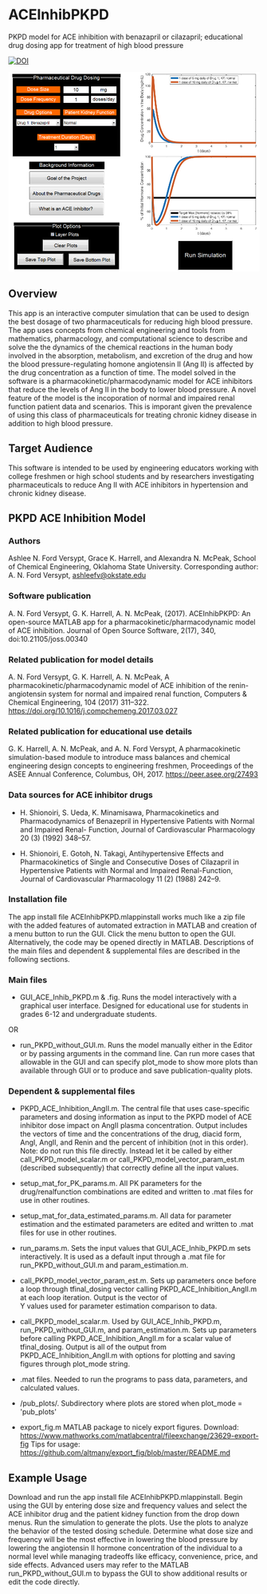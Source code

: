 # ACEInhibPKPD
PKPD model for ACE inhibition with benazapril or cilazapril; educational drug dosing app for treatment of high blood pressure

[![DOI](https://zenodo.org/badge/DOI/10.5281/zenodo.885362.svg)](https://doi.org/10.5281/zenodo.885362)

![GUI screenshot](thumbnail.png)

## Overview
This app is an interactive computer simulation that can be used to design the best dosage of two pharmaceuticals for reducing high blood pressure. The app uses concepts from chemical engineering and tools from mathematics, pharmacology, and computational science to describe and solve the the dynamics of the chemical reactions in the human body involved in the absorption, metabolism, and excretion of the drug and how the blood pressure-regulating homone angiotensin II (Ang II) is affected by the drug concentration as a function of time. The model solved in the software is a pharmacokinetic/pharmacodynamic model for ACE inhibitors that reduce the levels of Ang II in the body to lower blood pressure. A novel feature of the model is the incoporation of normal and impaired renal function patient data and scenarios. This is imporant given the prevalence of using this class of pharmaceuticals for treating chronic kidney disease in addition to high blood pressure.

## Target Audience
This software is intended to be used by engineering educators working with college freshmen or high school students and by researchers investigating pharmaceuticals to reduce Ang II with ACE inhibitors in hypertension and chronic kidney disease. 

## PKPD ACE Inhibition Model
### Authors
Ashlee N. Ford Versypt, Grace K. Harrell, and Alexandra N. McPeak, 
School of Chemical Engineering,
Oklahoma State University.
Corresponding author: A. N. Ford Versypt, ashleefv@okstate.edu

### Software publication
A. N. Ford Versypt, G. K. Harrell, A. N. McPeak, (2017). ACEInhibPKPD: An open-source MATLAB app for a pharmacokinetic/pharmacodynamic model of ACE inhibition. Journal of Open Source Software, 2(17), 340, doi:10.21105/joss.00340

### Related publication for model details
A. N. Ford Versypt, G. K. Harrell, A. N. McPeak, A pharmacokinetic/pharmacodynamic model of ACE inhibition of the renin-angiotensin system for normal and impaired renal function, Computers & Chemical Engineering, 104 (2017) 311–322. https://doi.org/10.1016/j.compchemeng.2017.03.027

### Related publication for educational use details
G. K. Harrell, A. N. McPeak, and A. N. Ford Versypt, A pharmacokinetic simulation-based module to introduce mass balances and chemical engineering design concepts to engineering freshmen, Proceedings of the ASEE Annual Conference, Columbus, OH, 2017. https://peer.asee.org/27493

### Data sources for ACE inhibitor drugs
* H. Shionoiri, S. Ueda, K. Minamisawa, Pharmacokinetics and Pharmacodynamics 
   of Benazepril in Hypertensive Patients with Normal and Impaired Renal-
   Function, Journal of Cardiovascular Pharmacology 20 (3) (1992) 348–57.

* H. Shionoiri, E. Gotoh, N. Takagi, Antihypertensive Effects and 
   Pharmacokinetics of Single and Consecutive Doses of Cilazapril in 
   Hypertensive Patients with Normal and Impaired Renal-Function, Journal of 
   Cardiovascular Pharmacology 11 (2) (1988) 242–9.

### Installation file

The app install file ACEInhibPKPD.mlappinstall works much like a zip file with the added features of automated extraction in MATLAB and creation of a menu button to run the GUI. Click the menu button to open the GUI. Alternatively, the code may be opened directly in MATLAB. Descriptions of the main files and dependent & supplemental files are described in the following sections.

### Main files

* GUI_ACE_Inhib_PKPD.m & .fig.
   Runs the model interactively with a graphical user interface. Designed for 
   educational use for students in grades 6-12 and undergraduate students.
 
OR
  
* run_PKPD_without_GUI.m.
   Runs the model manually either in the Editor or by passing arguments in the
   command line. Can run more cases that allowable in the GUI and can specify
   plot_mode to show more plots than available through GUI or to produce and 
   save publication-quality plots.

### Dependent & supplemental files

* PKPD_ACE_Inhibition_AngII.m.
   The central file that uses case-specific parameters and dosing information 
   as input to the PKPD model of ACE inhibitor dose impact on AngII plasma 
   concentration. Output includes the vectors of time and the concentrations of 
   the drug, diacid form, AngI, AngII, and Renin and the percent of inhibition 
   (not in this order). Note: do not run this file directly. Instead let it be called by either 
   call_PKPD_model_scalar.m or call_PKPD_model_vector_param_est.m
   (described subsequently) that correctly define all the input values.

* setup_mat_for_PK_params.m.
   All PK parameters for the drug/renalfunction combinations are edited and 
   written to .mat files for use in other routines.

* setup_mat_for_data_estimated_params.m.
   All data for parameter estimation and the estimated parameters are edited and
   written to .mat files for use in other routines.
   
* run_params.m.
   Sets the input values that GUI_ACE_Inhib_PKPD.m sets interactively. It is
   used as a default input through a .mat file for run_PKPD_without_GUI.m and 
   param_estimation.m.

* call_PKPD_model_vector_param_est.m.
   Sets up parameters once before a loop through tfinal_dosing vector calling
   PKPD_ACE_Inhibition_AngII.m at each loop iteration. Output is the vector of  
   Y values used for parameter estimation comparison to data.
   
* call_PKPD_model_scalar.m.
   Used by GUI_ACE_Inhib_PKPD.m, run_PKPD_without_GUI.m, and param_estimation.m. 
   Sets up parameters before calling PKPD_ACE_Inhibition_AngII.m for a scalar 
   value of tfinal_dosing. Output is all of the output from 
   PKPD_ACE_Inhibition_AngII.m with options for plotting and saving figures
   through plot_mode string.
   
* .mat files. 
   Needed to run the programs to pass data, parameters, and calculated values.
   
* /pub_plots/.
   Subdirectory where plots are stored when plot_mode = 'pub_plots'
   
* export_fig.m
   MATLAB package to nicely export figures.
   Download: https://www.mathworks.com/matlabcentral/fileexchange/23629-export-fig
   Tips for usage: https://github.com/altmany/export_fig/blob/master/README.md
   
## Example Usage
Download and run the app install file ACEInhibPKPD.mlappinstall. Begin using the GUI by entering dose size and frequency values and select the ACE inhibitor drug and the patient kidney function from the drop down menus. Run the simulation to generate the plots. Use the plots to analyze the behavior of the tested dosing schedule. Determine what dose size and frequency will be the most effective in lowering the blood pressure by lowering the angiotensin II hormone concentration of the individual to a normal level while managing tradeoffs like efficacy, convenience, price, and side effects. Advanced users may refer to the MATLAB run_PKPD_without_GUI.m to bypass the GUI to show additional results or edit the code directly.
